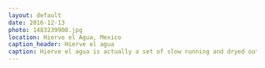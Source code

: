 ```yaml
---
layout: default
date: 2016-12-13
photo: 1483239908.jpg
location: Hierve el Agua, Mexico
caption_header: Hierve el agua
caption: Hierve el agua is actually a set of slow running and dryed out waterfalls. TODO
---
```


